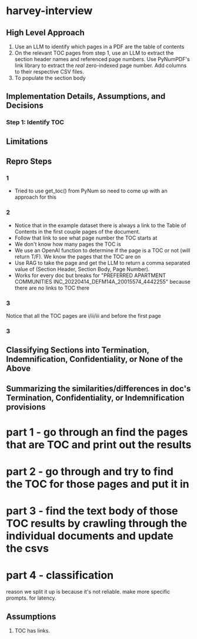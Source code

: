 # harvey-interview

## High Level Approach 

1. Use an LLM to identify which pages in a PDF are the table of contents 
2. On the relevant TOC pages from step 1, use an LLM to extract the section header names and referenced page numbers. Use PyNumPDF's link library to extract the _real_ zero-indexed page number. Add columns to their respective CSV files. 
3. To populate the section body 

## Implementation Details, Assumptions, and Decisions

### Step 1: Identify TOC



## Limitations

## Repro Steps


### 1

- Tried to use get_toc() from PyNum so need to come up with an approach for this

### 2

- Notice that in the example dataset there is always a link to the Table of Contents in the first couple pages of the document.
- Follow that link to see what page number the TOC starts at
- We don't know how many pages the TOC is
- We use an OpenAI function to determine if the page is a TOC or not (will return T/F). We know the pages that the TOC are on
- Use RAG to take the page and get the LLM to return a comma separated value of (Section Header, Section Body, Page Number).
- Works for every doc but breaks for "PREFERRED APARTMENT COMMUNITIES INC_20220414_DEFM14A_20015574_4442255" because there are no links to TOC there

### 3

Notice that all the TOC pages are i/ii/iii and before the first page

### 3

## Classifying Sections into Termination, Indemnification, Confidentiality, or None of the Above

## Summarizing the similarities/differences in doc's Termination, Confidentiality, or Indemnification provisions

# part 1 - go through an find the pages that are TOC and print out the results

# part 2 - go through and try to find the TOC for those pages and put it in

# part 3 - find the text body of those TOC results by crawling through the individual documents and update the csvs

# part 4 - classification

reason we split it up is because it's not reliable. make more specific prompts. for latency.

## Assumptions

1. TOC has links.
